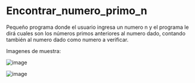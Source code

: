 # Encontrar_numero_primo_n #

Pequeño programa donde el usuario ingresa un numero n y el programa le dirá cuales son los números primos anteriores al numero dado, contando también al numero dado como numero a verificar.

Imagenes de muestra:

![image](https://github.com/LariosTorres/Algoritmos_C_Sharp/assets/61028291/9639ca3e-3eb1-4925-9ab7-fe0ce6c43f43)

![image](https://github.com/LariosTorres/Algoritmos_C_Sharp/assets/61028291/dc963b01-9641-4294-8541-8aad19b2feaf)
